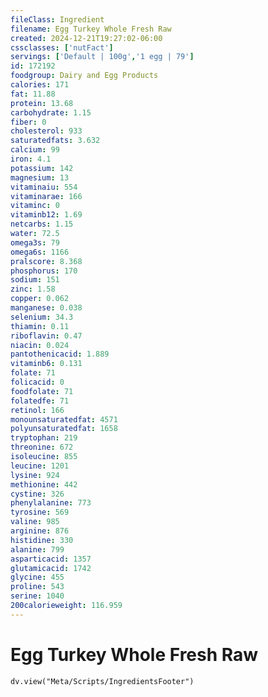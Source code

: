 ```yaml
---
fileClass: Ingredient
filename: Egg Turkey Whole Fresh Raw
created: 2024-12-21T19:27:02-06:00
cssclasses: ['nutFact']
servings: ['Default | 100g','1 egg | 79']
id: 172192
foodgroup: Dairy and Egg Products
calories: 171
fat: 11.88
protein: 13.68
carbohydrate: 1.15
fiber: 0
cholesterol: 933
saturatedfats: 3.632
calcium: 99
iron: 4.1
potassium: 142
magnesium: 13
vitaminaiu: 554
vitaminarae: 166
vitaminc: 0
vitaminb12: 1.69
netcarbs: 1.15
water: 72.5
omega3s: 79
omega6s: 1166
pralscore: 8.368
phosphorus: 170
sodium: 151
zinc: 1.58
copper: 0.062
manganese: 0.038
selenium: 34.3
thiamin: 0.11
riboflavin: 0.47
niacin: 0.024
pantothenicacid: 1.889
vitaminb6: 0.131
folate: 71
folicacid: 0
foodfolate: 71
folatedfe: 71
retinol: 166
monounsaturatedfat: 4571
polyunsaturatedfat: 1658
tryptophan: 219
threonine: 672
isoleucine: 855
leucine: 1201
lysine: 924
methionine: 442
cystine: 326
phenylalanine: 773
tyrosine: 569
valine: 985
arginine: 876
histidine: 330
alanine: 799
asparticacid: 1357
glutamicacid: 1742
glycine: 455
proline: 543
serine: 1040
200calorieweight: 116.959
---
```


# Egg Turkey Whole Fresh Raw

```dataviewjs
dv.view("Meta/Scripts/IngredientsFooter")
```